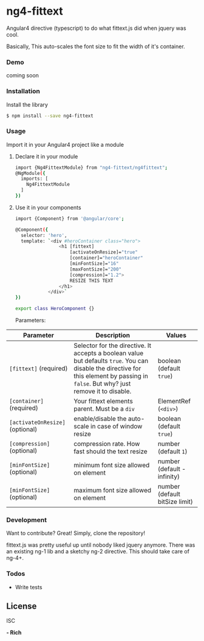 # ng4-fittext

Angular4 directive (typescript) to do what fittext.js did when jquery was cool.

Basically, This auto-scales the font size to fit the width of it's container. 


### Demo

coming soon

### Installation

Install the library
```sh
$ npm install --save ng4-fittext
```

### Usage

Import it in your Angular4 project like a module

1) Declare it in your module
    ```sh
    import {Ng4FittextModule} from "ng4-fittext/ng4fittext";
    @NgModule({
      imports: [
        Ng4FittextModule
      ]
    })
    
    ```
    
2) Use it in your components
    ```sh
   import {Component} from '@angular/core';
   
    @Component({
      selector: 'hero',
      template: `<div #heroContainer class="hero">
                    <h1 [fittext]
                        [activateOnResize]="true" 
                        [container]="heroContainer"
                        [minFontSize]="16"
                        [maxFontSize]="200"
                        [compression]="1.2">
                        RESIZE THIS TEXT
                    </h1>
                </div>`
    })
    
    export class HeroComponent {}
    ```

   Parameters:
    
  | Parameter | Description | Values |
  | --- | --- | --- |
  | `[fittext]` (required) | Selector for the directive. It accepts a boolean value but defaults `true`. You can disable the directive for this element by passing in `false`. But why? just remove it to disable. | boolean (default `true`)
  | `[container]` (required) | Your fittext elements parent. Must be a `div` | ElementRef (`<div>`)
  | `[activateOnResize]` (optional) | enable/disable the auto-scale in case of window resize | boolean (default `true`)
  | `[compression]` (optional) | compression rate. How fast should the text resize | number (default `1`)
  | `[minFontSize]` (optional) | minimum font size allowed on element | number (default -infinity)
  | `[minFontSize]` (optional) | maximum font size allowed on element | number (default bitSize limit)


### Development

Want to contribute? Great!
Simply, clone the repository!

fittext.js was pretty useful up until nobody liked jquery anymore. There was an existing ng-1 lib and a sketchy ng-2 directive. This should take care of ng-4+.

### Todos

 - Write tests

License
----

ISC


**- Rich**
  